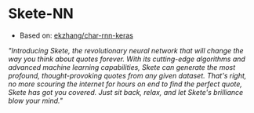# Skete-NN
- Based on:
[ekzhang/char-rnn-keras](https://github.com/ekzhang/char-rnn-keras.git "ekzhang repo")


_"Introducing Skete, the revolutionary neural network that will change the way you think about quotes forever. With its cutting-edge algorithms and advanced machine learning capabilities, Skete can generate the most profound, thought-provoking quotes from any given dataset. That's right, no more scouring the internet for hours on end to find the perfect quote, Skete has got you covered. Just sit back, relax, and let Skete's brilliance blow your mind."_
